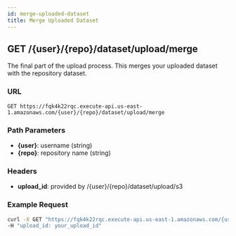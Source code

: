 ```yaml
---
id: merge-uploaded-dataset
title: Merge Uploaded Dataset
---
```


## GET /\{user\}/\{repo\}/dataset/upload/merge

The final part of the upload process. This merges your uploaded dataset with the repository dataset.

### URL

`GET https://fqk4k22rqc.execute-api.us-east-1.amazonaws.com/{user}/{repo}/dataset/upload/merge`

### Path Parameters

- **\{user\}**: username (string)
- **\{repo\}**: repository name (string)

### Headers

- **upload_id**: provided by /\{user\}/\{repo\}/dataset/upload/s3

### Example Request

```bash
curl -X GET "https://fqk4k22rqc.execute-api.us-east-1.amazonaws.com/{user}/{repo}/dataset/upload/merge" \
-H "upload_id: your_upload_id"